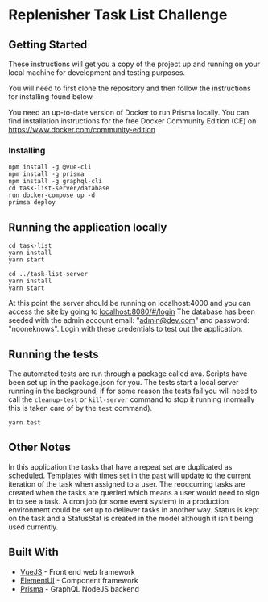 # Replenisher Task List Challenge

## Getting Started

These instructions will get you a copy of the project up and running on your local machine for development and testing purposes.

You will need to first clone the repository and then follow the instructions for installing found below.

You need an up-to-date version of Docker to run Prisma locally. You can find installation instructions for the free Docker Community Edition (CE) on https://www.docker.com/community-edition

### Installing

```
npm install -g @vue-cli
npm install -g prisma 
npm install -g graphql-cli
cd task-list-server/database
run docker-compose up -d
primsa deploy
```

## Running the application locally

```
cd task-list
yarn install
yarn start

cd ../task-list-server
yarn install
yarn start
```

At this point the server should be running on localhost:4000 and you can access the site by going to [localhost:8080/#/login](localhost:8080/#/login)
The database has been seeded with the admin account email: "admin@dev.com" and password: "nooneknows". Login with these credentials to test out the application.

## Running the tests

The automated tests are run through a package called ava. Scripts have been set up in the package.json for you. The tests start a local server running in the background, if for some reason the tests fail you will need to call the `cleanup-test` or `kill-server` command to stop it running (normally this is taken care of by the `test` command).

```
yarn test
```

## Other Notes
In this application the tasks that have a repeat set are duplicated as scheduled. Templates with times set in the past will update to the current iteration of the task when assigned to a user. The reoccurring tasks are created when the tasks are queried which means a user would need to sign in to see a task. A cron job (or some event system) in a production environment could be set up to deliever tasks in another way. Status is kept on the task and a StatusStat is created in the model although it isn't being used currently.

## Built With
* [VueJS](https://vuejs.org/) - Front end web framework
* [ElementUI](http://element.eleme.io/#/en-US/component/installation) - Component framework
* [Prisma](https://www.prisma.io/) - GraphQL NodeJS backend
